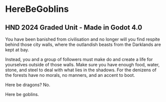# HereBeGoblins
## HND 2024 Graded Unit - Made in Godot 4.0

You have been banished from civilisation and no longer will you find respite behind those city walls, where the outlandish beasts from the Darklands are kept at bay.

Instead, you and a group of followers must make do and create a life for yourselves outside of those walls. Make sure you have enough food, water, stone, and steel to deal with what lies in the shadows. For the denizens of the forests have no morals, no manners, and an accent to boot.

Here be dragons? No. 

Here be goblins.
